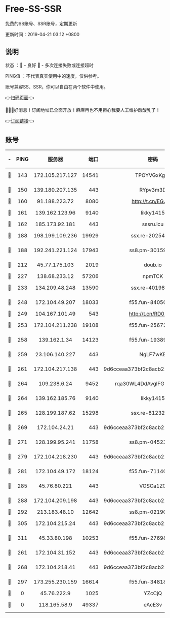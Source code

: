# Free-SS-SSR

免费的SS账号、SSR账号，定期更新

更新时间：2019-04-21 03:12 +0800

## 说明

状态     ：🙂 - 良好 🙁 - 多次连接失败或连接超时

PING值   ：不代表真实使用中的速度，仅供参考。

账号兼容SS、SSR，你可以自由在两个软件中使用。

👉[扫码页面](https://liesauer.github.io/Free-SS-SSR/)👈

🎉🎉🎉好消息！订阅地址已全面开放！麻麻再也不用担心我要人工维护酸酸乳了！

👉[订阅链接](https://www.liesauer.net/yogurt/subscribe?ACCESS_TOKEN=DAYxR3mMaZAsaqUb)👈

## 账号

|-|PING|服务器|端口|密码|加密方式|区域|
|:----:|:----:|:-----:|-----:|:----:|:----:|:----:|
|🙂|143|172.105.217.127|14541|TPOYVGxKglpi|aes-256-cfb|JP|
|🙂|150|139.180.207.135|443|RYpv3m3D|aes-256-cfb|JP|
|🙂|160|91.188.223.72|8080|http://t.cn/EGJIyrl|rc4-md5|RU|
|🙂|161|139.162.123.96|9140|likky1415|aes-256-cfb|JP|
|🙂|162|185.173.92.181|443|sssru.icu|rc4-md5|RU|
|🙂|188|198.199.109.236|19929|ssx.re-20254148|aes-256-cfb|US|
|🙂|188|192.241.221.124|17943|ss8.pm-30159735|aes-256-cfb|US|
|🙂|212|45.77.175.103|2019|doub.io|aes-128-ctr|SG|
|🙂|227|138.68.233.12|57206|npmTCK|rc4-md5|US|
|🙂|233|134.209.48.248|13590|ssx.re-40198259|aes-256-cfb|US|
|🙂|248|172.104.49.207|18033|f55.fun-84050556|aes-256-cfb|SG|
|🙂|249|104.167.101.49|543|http://t.cn/RD0D7sx|rc4-md5|CA|
|🙂|253|172.104.211.238|19108|f55.fun-25672801|aes-256-cfb|US|
|🙂|258|139.162.1.34|14123|f55.fun-19389187|aes-256-cfb|SG|
|🙂|259|23.106.140.227|443|NgLF7wKB|aes-256-cfb|US|
|🙂|261|172.104.217.138|443|9d6cceaa373bf2c8acb22e60b6a58be6|aes-256-cfb|US|
|🙂|264|109.238.6.24|9452|rqa30WL4DdAvgIFG6Fs3znzTa|aes-256-cfb|FR|
|🙂|264|139.162.185.76|9140|likky1415|aes-256-cfb|DE|
|🙂|265|128.199.187.62|15298|ssx.re-81232665|aes-256-cfb|SG|
|🙂|269|172.104.24.21|443|9d6cceaa373bf2c8acb22e60b6a58be6|aes-256-cfb|US|
|🙂|271|128.199.95.241|11758|ss8.pm-04523881|aes-256-cfb|SG|
|🙂|279|172.104.218.230|443|9d6cceaa373bf2c8acb22e60b6a58be6|aes-256-cfb|US|
|🙂|281|172.104.49.172|18124|f55.fun-71140477|aes-256-cfb|SG|
|🙂|285|45.76.80.221|443|VOSCa1ZG|aes-256-cfb|DE|
|🙂|288|172.104.209.198|443|9d6cceaa373bf2c8acb22e60b6a58be6|aes-256-cfb|US|
|🙂|292|213.183.48.10|12642|ss8.pm-02190555|rc4-md5|RU|
|🙂|305|172.104.215.24|443|9d6cceaa373bf2c8acb22e60b6a58be6|aes-256-cfb|US|
|🙂|311|45.33.80.198|10253|f55.fun-27698547|aes-256-cfb|US|
|🙂|261|172.104.31.152|443|9d6cceaa373bf2c8acb22e60b6a58be6|aes-256-cfb|US|
|🙂|268|172.104.218.41|443|9d6cceaa373bf2c8acb22e60b6a58be6|aes-256-cfb|US|
|🙂|297|173.255.230.159|16614|f55.fun-34818706|aes-256-cfb|US|
|🙁|0|45.76.222.9|1025|YZcCjQ|rc4-md5|JP|
|🙁|0|118.165.58.9|49337|eAcE3v|chacha20-ietf|TW|
